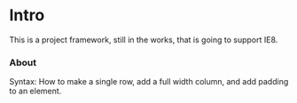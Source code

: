 # Intro

This is a project framework, still in the works, that is going to support IE8.

### About

Syntax: How to make a single row, add a full width column, and add padding to an element.
